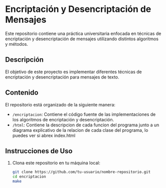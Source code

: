 # Encriptación y Desencriptación de Mensajes

Este repositorio contiene una práctica universitaria enfocada en técnicas de encriptación y desencriptación de mensajes utilizando distintos algoritmos y métodos.

## Descripción

El objetivo de este proyecto es implementar diferentes técnicas de encriptación y desencriptación para mensajes de texto.

## Contenido

El repositorio está organizado de la siguiente manera:

- `/encriptacion`: Contiene el código fuente de las implementaciones de los algoritmos de encriptación y desencriptación.
- `/html`: Contiene la descripcion de cada funcion del programa junto a un diagrama explicativo de la relacion de cada clase del programa, lo puedes ver si abrex index.html

## Instrucciones de Uso

1. Clona este repositorio en tu máquina local:

   ```bash
   git clone https://github.com/tu-usuario/nombre-repositorio.git
   cd encriptacion
   make
